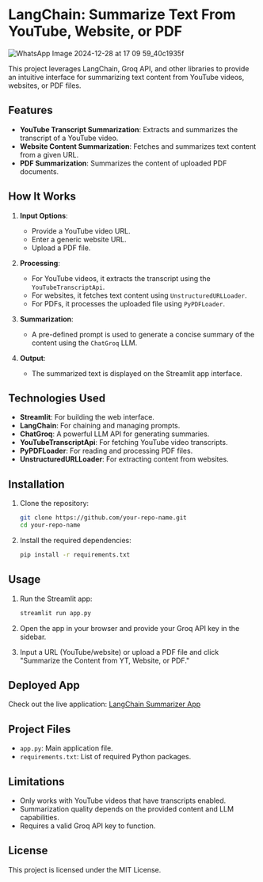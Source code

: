 # LangChain: Summarize Text From YouTube, Website, or PDF


![WhatsApp Image 2024-12-28 at 17 09 59_40c1935f](https://github.com/user-attachments/assets/8804381b-891f-4702-a463-f3dcfbe3bfdb)


This project leverages LangChain, Groq API, and other libraries to provide an intuitive interface for summarizing text content from YouTube videos, websites, or PDF files.

## Features
- **YouTube Transcript Summarization**: Extracts and summarizes the transcript of a YouTube video.
- **Website Content Summarization**: Fetches and summarizes text content from a given URL.
- **PDF Summarization**: Summarizes the content of uploaded PDF documents.

## How It Works
1. **Input Options**:
   - Provide a YouTube video URL.
   - Enter a generic website URL.
   - Upload a PDF file.

2. **Processing**:
   - For YouTube videos, it extracts the transcript using the `YouTubeTranscriptApi`.
   - For websites, it fetches text content using `UnstructuredURLLoader`.
   - For PDFs, it processes the uploaded file using `PyPDFLoader`.

3. **Summarization**:
   - A pre-defined prompt is used to generate a concise summary of the content using the `ChatGroq` LLM.

4. **Output**:
   - The summarized text is displayed on the Streamlit app interface.

## Technologies Used
- **Streamlit**: For building the web interface.
- **LangChain**: For chaining and managing prompts.
- **ChatGroq**: A powerful LLM API for generating summaries.
- **YouTubeTranscriptApi**: For fetching YouTube video transcripts.
- **PyPDFLoader**: For reading and processing PDF files.
- **UnstructuredURLLoader**: For extracting content from websites.

## Installation
1. Clone the repository:
   ```bash
   git clone https://github.com/your-repo-name.git
   cd your-repo-name
   ```

2. Install the required dependencies:
   ```bash
   pip install -r requirements.txt
   ```

## Usage
1. Run the Streamlit app:
   ```bash
   streamlit run app.py
   ```

2. Open the app in your browser and provide your Groq API key in the sidebar.

3. Input a URL (YouTube/website) or upload a PDF file and click "Summarize the Content from YT, Website, or PDF."

## Deployed App
Check out the live application: [LangChain Summarizer App](https://youtube-url-pdf-summarizer-bny.streamlit.app/)

## Project Files
- `app.py`: Main application file.
- `requirements.txt`: List of required Python packages.

## Limitations
- Only works with YouTube videos that have transcripts enabled.
- Summarization quality depends on the provided content and LLM capabilities.
- Requires a valid Groq API key to function.

## License
This project is licensed under the MIT License.


